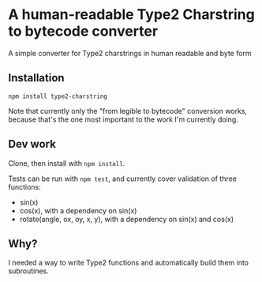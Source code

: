 # A human-readable Type2 Charstring to bytecode converter

A simple converter for Type2 charstrings in human readable and byte form

## Installation

`npm install type2-charstring`

Note that currently only the "from legible to bytecode" conversion works, because that's the one most important to the work I'm currently doing.

## Dev work

Clone, then install with `npm install`.

Tests can be run with `npm test`, and currently cover validation of three functions:

- sin(x)
- cos(x), with a dependency on sin(x)
- rotate(angle, ox, oy, x, y), with a dependency on sin(x) and cos(x)

## Why?

I needed a way to write Type2 functions and automatically build them into subroutines.
